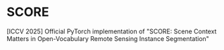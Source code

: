 # SCORE
[ICCV 2025] Official PyTorch implementation of "SCORE: Scene Context Matters in Open-Vocabulary Remote Sensing Instance Segmentation"
